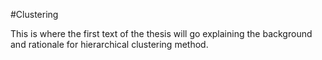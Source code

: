 #Clustering

This is where the first text of the thesis will go explaining the background and rationale for hierarchical clustering method.